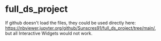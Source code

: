 # full_ds_project

If github doesn't load the files, they could be used directly here: https://nbviewer.jupyter.org/github/Sunscres91/full_ds_project/tree/main/, but all Interactive Widgets would not work.
